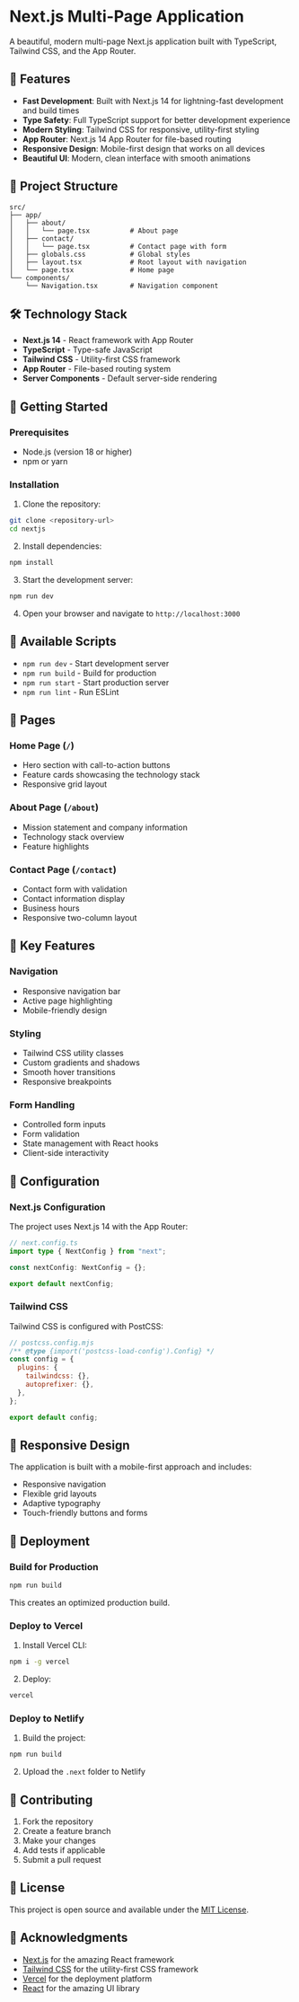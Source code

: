 # Next.js Multi-Page Application

A beautiful, modern multi-page Next.js application built with TypeScript, Tailwind CSS, and the App Router.

## 🚀 Features

- **Fast Development**: Built with Next.js 14 for lightning-fast development and build times
- **Type Safety**: Full TypeScript support for better development experience
- **Modern Styling**: Tailwind CSS for responsive, utility-first styling
- **App Router**: Next.js 14 App Router for file-based routing
- **Responsive Design**: Mobile-first design that works on all devices
- **Beautiful UI**: Modern, clean interface with smooth animations

## 📁 Project Structure

```
src/
├── app/
│   ├── about/
│   │   └── page.tsx          # About page
│   ├── contact/
│   │   └── page.tsx          # Contact page with form
│   ├── globals.css           # Global styles
│   ├── layout.tsx            # Root layout with navigation
│   └── page.tsx              # Home page
└── components/
    └── Navigation.tsx        # Navigation component
```

## 🛠️ Technology Stack

- **Next.js 14** - React framework with App Router
- **TypeScript** - Type-safe JavaScript
- **Tailwind CSS** - Utility-first CSS framework
- **App Router** - File-based routing system
- **Server Components** - Default server-side rendering

## 🚀 Getting Started

### Prerequisites

- Node.js (version 18 or higher)
- npm or yarn

### Installation

1. Clone the repository:
```bash
git clone <repository-url>
cd nextjs
```

2. Install dependencies:
```bash
npm install
```

3. Start the development server:
```bash
npm run dev
```

4. Open your browser and navigate to `http://localhost:3000`

## 📝 Available Scripts

- `npm run dev` - Start development server
- `npm run build` - Build for production
- `npm run start` - Start production server
- `npm run lint` - Run ESLint

## 🎨 Pages

### Home Page (`/`)
- Hero section with call-to-action buttons
- Feature cards showcasing the technology stack
- Responsive grid layout

### About Page (`/about`)
- Mission statement and company information
- Technology stack overview
- Feature highlights

### Contact Page (`/contact`)
- Contact form with validation
- Contact information display
- Business hours
- Responsive two-column layout

## 🎯 Key Features

### Navigation
- Responsive navigation bar
- Active page highlighting
- Mobile-friendly design

### Styling
- Tailwind CSS utility classes
- Custom gradients and shadows
- Smooth hover transitions
- Responsive breakpoints

### Form Handling
- Controlled form inputs
- Form validation
- State management with React hooks
- Client-side interactivity

## 🔧 Configuration

### Next.js Configuration
The project uses Next.js 14 with the App Router:

```typescript
// next.config.ts
import type { NextConfig } from "next";

const nextConfig: NextConfig = {};

export default nextConfig;
```

### Tailwind CSS
Tailwind CSS is configured with PostCSS:

```javascript
// postcss.config.mjs
/** @type {import('postcss-load-config').Config} */
const config = {
  plugins: {
    tailwindcss: {},
    autoprefixer: {},
  },
};

export default config;
```

## 📱 Responsive Design

The application is built with a mobile-first approach and includes:

- Responsive navigation
- Flexible grid layouts
- Adaptive typography
- Touch-friendly buttons and forms

## 🚀 Deployment

### Build for Production

```bash
npm run build
```

This creates an optimized production build.

### Deploy to Vercel

1. Install Vercel CLI:
```bash
npm i -g vercel
```

2. Deploy:
```bash
vercel
```

### Deploy to Netlify

1. Build the project:
```bash
npm run build
```

2. Upload the `.next` folder to Netlify

## 🤝 Contributing

1. Fork the repository
2. Create a feature branch
3. Make your changes
4. Add tests if applicable
5. Submit a pull request

## 📄 License

This project is open source and available under the [MIT License](LICENSE).

## 🙏 Acknowledgments

- [Next.js](https://nextjs.org/) for the amazing React framework
- [Tailwind CSS](https://tailwindcss.com/) for the utility-first CSS framework
- [Vercel](https://vercel.com/) for the deployment platform
- [React](https://reactjs.org/) for the amazing UI library

